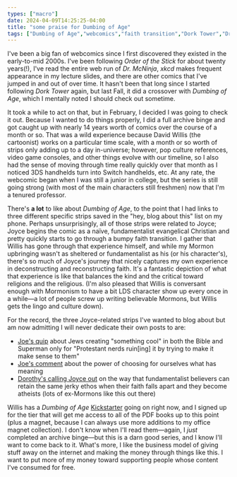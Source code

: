 ```yaml
---
types: ["macro"]
date: 2024-04-09T14:25:25-04:00
title: "some praise for Dumbing of Age"
tags: ["Dumbing of Age","webcomics","faith transition","Dork Tower","Dr. McNinja","Order of the Stick","xkcd"]
---
```

I've been a big fan of webcomics since I first discovered they existed in the early-to-mid 2000s. I've been following *Order of the Stick* for about twenty years(!), I've read the entire web run of *Dr. McNinja*, *xkcd* makes frequent appearance in my lecture slides, and there are other comics that I've jumped in and out of over time. It hasn't been that long since I started following *Dork Tower* again, but last Fall, it did a crossover with *Dumbing of Age*, which I mentally noted I should check out sometime.

It took a while to act on that, but in February, I decided I was going to check it out. Because I wanted to do things properly, I did a full archive binge and got caught up with nearly 14 years worth of comics over the course of a month or so. That was a wild experience because David Willis (the cartoonist) works on a particular time scale, with a month or so worth of strips only adding up to a day in-universe; however, pop culture references, video game consoles, and other things evolve with our timeline, so I also had the sense of moving through time really quickly over that month as I noticed 3DS handhelds turn into Switch handhelds, etc. At any rate, the webcomic began when I was still a junior in college, but the series is still going strong (with most of the main characters still freshmen) now that I'm a tenured professor.

There's **a lot** to like about *Dumbing of Age*, to the point that I had links to three different specific strips saved in the "hey, blog about this" list on my phone. Perhaps unsurprisingly, all of those strips were related to Joyce; Joyce begins the comic as a naïve, fundamentalist evangelical Christian and pretty quickly starts to go through a bumpy faith transition. I gather that Willis has gone through that experience himself, and while my Mormon upbringing wasn't as sheltered or fundamentalist as his (or his character's), there's so much of Joyce's journey that nicely captures my own experience in deconstructing and reconstructing faith. It's a fantastic depiction of what that experience is like that balances the kind and the critical toward religions and the religious. (I'm also pleased that Willis is conversant enough with Mormonism to have a bit LDS character show up every once in a while—a lot of people screw up writing believable Mormons, but Willis gets the lingo and culture down). 

For the record, the three Joyce-related strips I've wanted to blog about but am now admitting I will never dedicate their own posts to are:

*  [Joe's quip](https://www.dumbingofage.com/2021/comic/book-11/03-see-you-in-the-funny-page/juveniles/) about Jews creating "something cool" in both the Bible and Superman only for "Protestant nerds ruin[ing] it by trying to make it make sense to them"
* [Joe's comment](https://www.dumbingofage.com/2021/comic/book-11/05-as-long-as-its-free/speciallymade/) about the power of choosing for ourselves what has meaning
* [Dorothy's calling Joyce out](https://www.dumbingofage.com/2021/comic/book-12/02-ill-leave-you-a-phantom/fixthings/) on the way that fundamentalist believers can retain the same jerky ethos when their faith falls apart and they become atheists (lots of ex-Mormons like this out there)

Willis has a *Dumbing of Age* [Kickstarter](https://www.kickstarter.com/projects/dumbingofage/dumbing-of-age-thirteenth-book-collection) going on right now, and I signed up for the tier that will get me access to all of the PDF books up to this point (plus a magnet, because I can always use more additions to my office magnet collection). I don't know when I'll read them—again, I *just* completed an archive binge—but this is a darn good series, and I know I'll want to come back to it. What's more, I like the business model of giving stuff away on the internet and making the money through things like this. I want to put more of my money toward supporting people whose content I've consumed for free.
